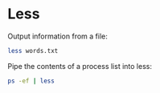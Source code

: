 # Less

Output information from a file:

```bash
less words.txt
```

Pipe the contents of a process list into less:

```bash
ps -ef | less
```